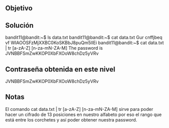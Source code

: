## Objetivo

## Solución 
bandit11@bandit:~$ ls
data.txt
bandit11@bandit:~$ cat data.txt
Gur cnffjbeq vf WIAOOSFzMjXXBC0KoSKBbJ8puQm5lIEi
bandit11@bandit:~$ cat data.txt | tr [a-zA-Z] [n-za-mN-ZA-M]
The password is JVNBBFSmZwKKOP0XbFXOoW8chDz5yVRv
## Contraseña obtenida en este nivel 
JVNBBFSmZwKKOP0XbFXOoW8chDz5yVRv
## Notas 
El comando cat data.txt | tr [a-zA-Z] [n-za-mN-ZA-M] sirve para poder hacer un cifrado de 13 posiciones en nuestro alfabeto por eso el rango que está entre los corchetes y así poder obtener nuestra password.
